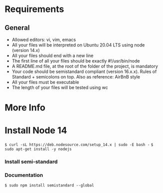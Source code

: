 # Requirements
## General
- Allowed editors: vi, vim, emacs
- All your files will be interpreted on Ubuntu 20.04 LTS using node (version 14.x)
- All your files should end with a new line
- The first line of all your files should be exactly #!/usr/bin/node
- A README.md file, at the root of the folder of the project, is mandatory
- Your code should be semistandard compliant (version 16.x.x). Rules of Standard + semicolons on top. Also as reference: AirBnB style
- All your files must be executable
- The length of your files will be tested using wc
# More Info
# Install Node 14
`$ curl -sL https://deb.nodesource.com/setup_14.x | sudo -E bash -`
`$ sudo apt-get install -y nodejs`
### Install semi-standard
### Documentation

`$ sudo npm install semistandard --global`
